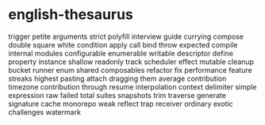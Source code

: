 # english-thesaurus

trigger
petite
arguments
strict
polyfill
interview
guide
currying
compose
double
square
white
condition
apply
call
bind
throw
expected
compile
internal
modules
configurable
enumerable
writable
descriptor
define
property
instance
shallow
readonly
track
scheduler
effect
mutable
cleanup
bucket
runner
enum
shared
composables
refactor
fix
performance
feature
streaks
highest
pasting
attach
dragging
them
average
contribution
timezone
contribution
through
resume
interpolation
context
delimiter
simple
expression
raw
failed
total
suites
snapshots
trim
traverse
generate
signature
cache
monorepo
weak
reflect
trap
receiver
ordinary
exotic
challenges
watermark
